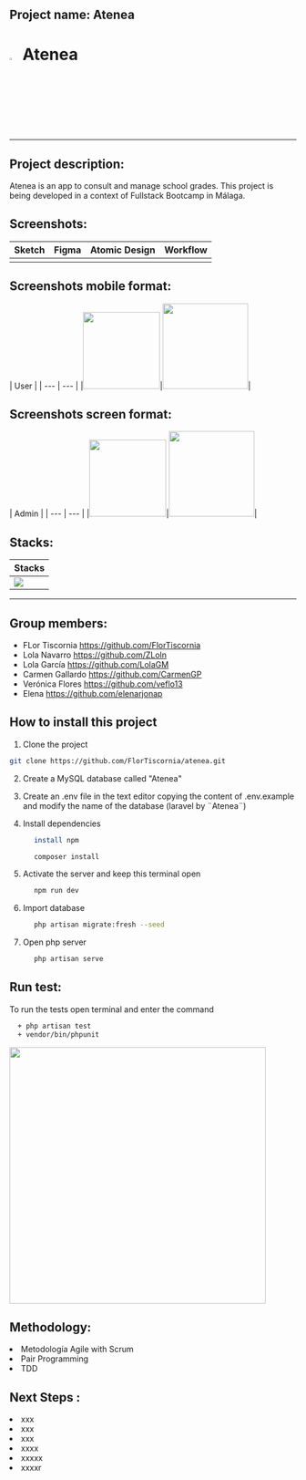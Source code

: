## Project name: Atenea
<h1> <img src="https://res.cloudinary.com/de1i08drf/image/upload/v1675077884/Atenea/cabezaBuhoAzulSmall_piqqgc.png" width="3.2%">   Atenea</h1>

***
## Project description:
Atenea is an app to consult and manage school grades. This project is being developed in a context of Fullstack Bootcamp in Málaga.


## Screenshots:
| Sketch | Figma | Atomic Design |Workflow|
| :--- | :---: | :---: | :---: |
|<img src=""> |<img src=""> |<img src=""> |<img src="">|

## Screenshots mobile format:
| User |
| --- | --- |
|<img style="width:135px;" src="">|<img style="width:150px;" src="">|

## Screenshots screen format:
| Admin | 
| --- | --- |
|<img style="width:135px;" src="">|<img style="width:150px;" src="">|

## Stacks:
| Stacks |
| :--- |
|<img src="https://res.cloudinary.com/de1i08drf/image/upload/v1675244381/Atenea/stacks_fqertt.png">|

***
## Group members:
+ FLor Tiscornia https://github.com/FlorTiscornia
+ Lola Navarro https://github.com/ZLoln
+ Lola García https://github.com/LolaGM
+ Carmen Gallardo https://github.com/CarmenGP
+ Verónica Flores https://github.com/veflo13
+ Elena https://github.com/elenarjonap

## How to install this project

1. Clone the project
```bash
git clone https://github.com/FlorTiscornia/atenea.git
```


2. Create a MySQL database called "Atenea"

3. Create an .env file in the text editor copying the content of .env.example and modify the name of the database (laravel by ¨Atenea¨)

4. Install dependencies
```bash
      install npm
```
```bash
      composer install
```

5. Activate the server and keep this terminal open
```bash
      npm run dev
```

6. Import database
```bash
      php artisan migrate:fresh --seed
```
7. Open php server
```bash
      php artisan serve
```   

## Run test:
To run the tests open terminal and enter the command 
```bash
  + php artisan test
  + vendor/bin/phpunit 
```
<img width="450" src="">


## Methodology:
<li>Metodología Agile with Scrum</li>
<li>Pair Programming</li>
<li>TDD</li>


## Next Steps :
<li>xxx</li>
<li>xxx</li>
<li>xxx</li>
<li>xxxx</li>
<li>xxxxx</li>
<li>xxxxr</li>




